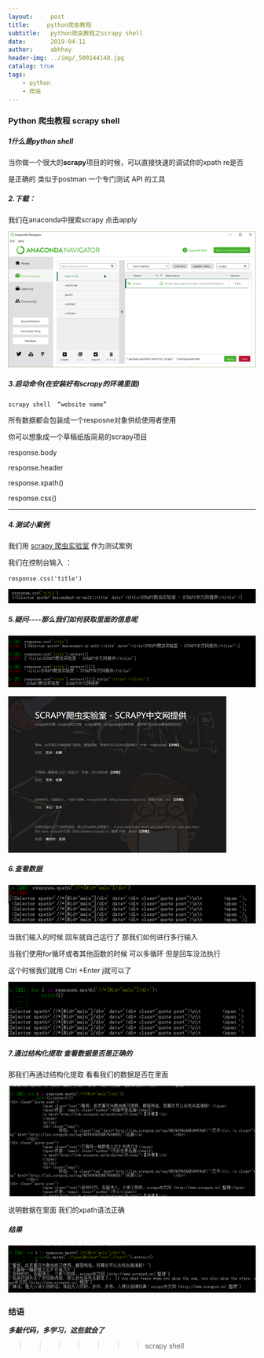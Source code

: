 ```yaml
---
layout:     post
title:     python爬虫教程
subtitle:   python爬虫教程之scrapy shell
date:       2019-04-11
author:     abhhay
header-img: ../img/_500144148.jpg
catalog: true
tags:
    - python
    - 爬虫
---
```



### Python 爬虫教程 scrapy shell

##### 1什么是python shell

​	当你做一个很大的**scrapy**项目的时候，可以直接快速的调试你的xpath re是否

是正确的  类似于postman 一个专门测试 API 的工具

##### 2.下载：

我们在anaconda中搜索scrapy  点击apply

![](../img/scrapy01.png)

##### 3.启动命令(在安装好有scrapy的环境里面)

`scrapy shell  “website name”`

所有数据都会包装成一个resposne对象供给使用者使用

你可以想象成一个草稿纸版简易的scrapy项目

response.body

response.header

response.xpath()

response.css()

----

##### 4.测试小案例

我们用 [scrapy 爬虫实验室](http://lab.scrapyd.cn) 作为测试案例

我们在控制台输入 ：

`response.css('title')`

![](../img/scrapy02.png)

##### 5.疑问----那么我们如何获取里面的信息呢

![](../img/scrapy03.png)

![](../img/scrapy04.png)

##### 6.查看数据

![](../img/scrapy05.png)

当我们输入的时候  回车就自己运行了 那我们如何进行多行输入

当我们使用for循环或者其他函数的时候  可以多循环 但是回车没法执行

这个时候我们就用 Ctri +Enter j就可以了

![](../img/scrapy06.png)

#####  7.通过结构化提取 查看数据是否是正确的

那我们再通过结构化提取 看看我们的数据是否在里面

![](../img/scrapy07.png)

说明数据在里面 我们的xpath语法正确

##### 结果

![](../img/scrapy08.png)

### 结语

***多敲代码，多学习，这些就会了***
>>>>>>> scrapy shell

